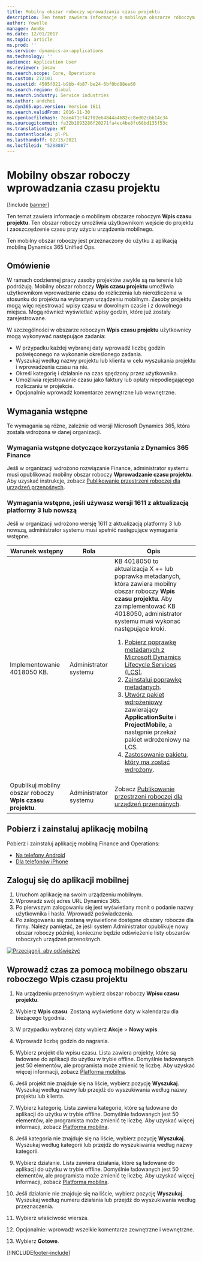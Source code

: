```yaml
---
title: Mobilny obszar roboczy wprowadzania czasu projektu
description: Ten temat zawiera informacje o mobilnym obszarze roboczym Wpis czasu projektu. Ten obszar roboczy umożliwia użytkownikom wejście do projektu i zaoszczędzenie czasu przy użyciu urządzenia mobilnego.
author: Yowelle
manager: AnnBe
ms.date: 12/01/2017
ms.topic: article
ms.prod: ''
ms.service: dynamics-ax-applications
ms.technology: ''
audience: Application User
ms.reviewer: josaw
ms.search.scope: Core, Operations
ms.custom: 272101
ms.assetid: 4505f021-b9bb-4b87-be24-6bf0bd88ee60
ms.search.region: Global
ms.search.industry: Service industries
ms.author: andchoi
ms.dyn365.ops.version: Version 1611
ms.search.validFrom: 2016-11-30
ms.openlocfilehash: 7eae471cf42f02e64844a4682cc8ed02cbb14c34
ms.sourcegitcommit: fa32b1893286f20271fa4ec4be8fc68bd135f53c
ms.translationtype: HT
ms.contentlocale: pl-PL
ms.lasthandoff: 02/15/2021
ms.locfileid: "5288887"
---
```

# <a name="project-time-entry-mobile-workspace"></a>Mobilny obszar roboczy wprowadzania czasu projektu

[!include [banner](../includes/banner.md)]

Ten temat zawiera informacje o mobilnym obszarze roboczym **Wpis czasu projektu**. Ten obszar roboczy umożliwia użytkownikom wejście do projektu i zaoszczędzenie czasu przy użyciu urządzenia mobilnego.

Ten mobilny obszar roboczy jest przeznaczony do użytku z aplikacją mobilną Dynamics 365 Unified Ops. 

## <a name="overview"></a>Omówienie
W ramach codziennej pracy zasoby projektów zwykle są na terenie lub podróżują. Mobilny obszar roboczy **Wpis czasu projektu** umożliwia użytkownikom wprowadzanie czasu do rozliczenia lub nierozliczenia w stosunku do projektu na wybranym urządzeniu mobilnym. Zasoby projektu mogą więc rejestrować wpisy czasu w dowolnym czasie i z dowolnego miejsca. Mogą również wyświetlać wpisy godzin, które już zostały zarejestrowane. 

W szczególności w obszarze roboczym **Wpis czasu projektu** użytkownicy mogą wykonywać następujące zadania:

-   W przypadku każdej wybranej daty wprowadź liczbę godzin poświęconego na wykonanie określonego zadania.
-   Wyszukaj według nazwy projektu lub klienta w celu wyszukania projektu i wprowadzenia czasu na nie.
-   Określ kategorię i działanie na czas spędzony przez użytkownika.
-   Umożliwia rejestrowanie czasu jako faktury lub opłaty niepodlegającego rozliczaniu w projekcie.
-   Opcjonalnie wprowadź komentarze zewnętrzne lub wewnętrzne.

## <a name="prerequisites"></a>Wymagania wstępne
Te wymagania są różne, zależnie od wersji Microsoft Dynamics 365, która została wdrożona w danej organizacji.

### <a name="prerequisites-if-you-use-dynamics-365-finance"></a>Wymagania wstępne dotyczące korzystania z Dynamics 365 Finance
Jeśli w organizacji wdrożono rozwiązanie Finance, administrator systemu musi opublikować mobilny obszar roboczy **Wprowadzanie czasu projektu**. Aby uzyskać instrukcje, zobacz [Publikowanie przestrzeni roboczej dla urządzeń przenośnych](https://docs.microsoft.com/dynamics365/fin-ops-core/dev-itpro/mobile-apps/publish-mobile-workspace).

### <a name="prerequisites-if-you-use-version-1611-with-platform-update-3-or-later"></a>Wymagania wstępne, jeśli używasz wersji 1611 z aktualizacją platformy 3 lub nowszą
Jeśli w organizacji wdrożono wersję 1611 z aktualizacją platformy 3 lub nowszą, administrator systemu musi spełnić następujące wymagania wstępne. 

<table>
<thead>
<tr class="header">
<th>Warunek wstępny</th>
<th>Rola</th>
<th>Opis</th>
</tr>
</thead>
<tbody>
<tr class="odd">

<td>Implementowanie 4018050 KB.</td>
<td>Administrator systemu</td>
<td>KB 4018050 to aktualizacja X ++ lub poprawka metadanych, która zawiera mobilny obszar roboczy <strong>Wpis czasu projektu</strong>. Aby zaimplementować KB 4018050, administrator systemu musi wykonać następujące kroki.
<ol>
<li><a href="https://docs.microsoft.com/dynamics365/fin-ops-core/dev-itpro/migration-upgrade/download-hotfix-lcs">Pobierz poprawkę metadanych z Microsoft Dynamics Lifecycle Services (LCS)</a>.</li>
<li><a href="https://docs.microsoft.com/dynamics365/fin-ops-core/dev-itpro/migration-upgrade/install-metadata-hotfix-package">Zainstaluj poprawkę metadanych</a>.</li>
<li><a href="https://docs.microsoft.com/dynamics365/fin-ops-core/dev-itpro/deployment/create-apply-deployable-package">Utwórz pakiet wdrożeniowy</a> zawierający <strong>ApplicationSuite</strong> i <strong>ProjectMobile</strong>, a następnie przekaż pakiet wdrożeniowy na LCS.</li>
<li><a href="https://docs.microsoft.com/dynamics365/fin-ops-core/dev-itpro/deployment/apply-deployable-package-system">Zastosowanie pakietu, który ma zostać wdrożony</a>.</li>

</ol></td>
</tr>
<tr class="even">
<td>Opublikuj mobilny obszar roboczy <strong>Wpis czasu projektu</strong>.</td>
<td>Administrator systemu</td>
<td>Zobacz <a href="https://docs.microsoft.com/dynamics365/fin-ops-core/dev-itpro/mobile-apps/publish-mobile-workspace">Publikowanie przestrzeni roboczej dla urządzeń przenośnych</a>.</td>
</tr>
</tbody>
</table>

## <a name="download-and-install-the-mobile-app"></a>Pobierz i zainstaluj aplikację mobilną

Pobierz i zainstaluj aplikację mobilną Finance and Operations:

-   [Na telefony Android](https://go.microsoft.com/fwlink/?linkid=850662)
-   [Dla telefonów iPhone](https://go.microsoft.com/fwlink/?linkid=850663)

## <a name="sign-in-to-the-mobile-app"></a>Zaloguj się do aplikacji mobilnej
1.  Uruchom aplikację na swoim urządzeniu mobilnym.
2.  Wprowadź swój adres URL Dynamics 365.
3.  Po pierwszym zalogowaniu się jest wyświetlany monit o podanie nazwy użytkownika i hasła. Wprowadź poświadczenia.
4.  Po zalogowaniu się zostaną wyświetlone dostępne obszary robocze dla firmy. Należy pamiętać, że jeśli system Administrator opublikuje nowy obszar roboczy później, konieczne będzie odświeżenie listy obszarów roboczych urządzeń przenośnych.

[![Przeciągnij, aby odświeżyć](./media/pull-to-refresh-list-of-workspaces-183x300.png)](./media/pull-to-refresh-list-of-workspaces.png)

## <a name="enter-time-by-using-the-project-time-entry-mobile-workspace"></a>Wprowadź czas za pomocą mobilnego obszaru roboczego Wpis czasu projektu
1.  Na urządzeniu przenośnym wybierz obszar roboczy **Wpisu czasu projektu**.
2.  Wybierz **Wpis czasu**. Zostaną wyświetlone daty w kalendarzu dla bieżącego tygodnia.
3.  W przypadku wybranej daty wybierz **Akcje** &gt; **Nowy wpis**.
4.  Wprowadź liczbę godzin do nagrania.
5.  Wybierz projekt dla wpisu czasu. Lista zawiera projekty, które są ładowane do aplikacji do użytku w trybie offline. Domyślnie ładowanych jest 50 elementów, ale programista może zmienić tę liczbę. Aby uzyskać więcej informacji, zobacz [Platforma mobilna](https://docs.microsoft.com/dynamics365/fin-ops-core/dev-itpro/mobile-apps/mobile-app-home-page).
6.  Jeśli projekt nie znajduje się na liście, wybierz pozycję **Wyszukaj**. Wyszukaj według nazwy lub przejdź do wyszukiwania według nazwy projektu lub klienta.
7.  Wybierz kategorię. Lista zawiera kategorie, które są ładowane do aplikacji do użytku w trybie offline. Domyślnie ładowanych jest 50 elementów, ale programista może zmienić tę liczbę. Aby uzyskać więcej informacji, zobacz [Platforma mobilna](https://docs.microsoft.com/dynamics365/fin-ops-core/dev-itpro/mobile-apps/mobile-app-home-page).
8.  Jeśli kategoria nie znajduje się na liście, wybierz pozycję **Wyszukaj**. Wyszukaj według kategorii lub przejdź do wyszukiwania według nazwy kategorii.
9.  Wybierz działanie. Lista zawiera działania, które są ładowane do aplikacji do użytku w trybie offline. Domyślnie ładowanych jest 50 elementów, ale programista może zmienić tę liczbę. Aby uzyskać więcej informacji, zobacz [Platforma mobilna](https://docs.microsoft.com/dynamics365/fin-ops-core/dev-itpro/mobile-apps/mobile-app-home-page).
10. Jeśli działanie nie znajduje się na liście, wybierz pozycję **Wyszukaj**. Wyszukaj według numeru działania lub przejdź do wyszukiwania według przeznaczenia.

11. Wybierz właściwość wiersza.
12. Opcjonalnie: wprowadź wszelkie komentarze zewnętrzne i wewnętrzne.
13. Wybierz **Gotowe**.


[!INCLUDE[footer-include](../includes/footer-banner.md)]